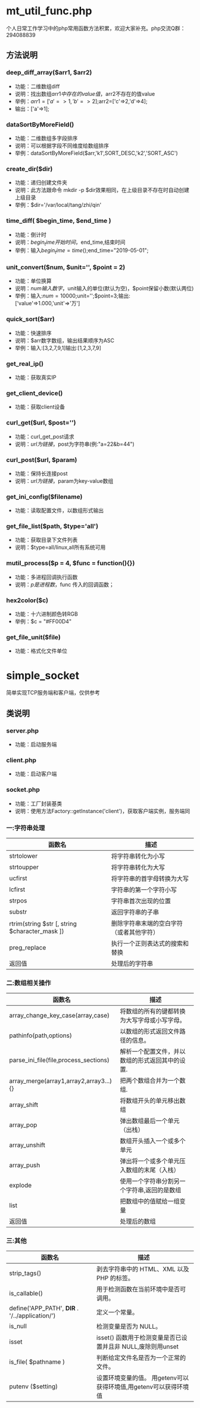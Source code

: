 # mt_util_func.php
个人日常工作学习中的php常用函数方法积累，欢迎大家补充。php交流Q群：294088839
## 方法说明
### deep_diff_array($arr1, $arr2)
* 功能：二维数组diff
* 说明：找出数组$arr1中存在的value值，$arr2不存在的值value
* 举例：$arr1=['a'=>1,'b'=>2];$arr2=['c'=>2,'d'=>4];
* 输出：['a'=>1];

### dataSortByMoreField()
* 功能：二维数组多字段排序
* 说明：可以根据字段不同维度给数组排序
* 举例：dataSortByMoreField($arr,'k1',SORT_DESC,'k2','SORT_ASC')

### create_dir($dir)
* 功能：递归创建文件夹
* 说明：此方法跟命令 mkdir -p $dir效果相同，在上级目录不存在时自动创建上级目录
* 举例：$dir='/var/local/tang/zhi/qin'

### time_diff( $begin_time, $end_time )
* 功能：倒计时
* 说明：$begin_time开始时间，$end_time,结束时间
* 举例：输入$begin_time=time();$end_time="2019-05-01";

### unit_convert($num, $unit='', $point = 2)
* 功能：单位换算
* 说明：$num输入数字，$unit输入的单位(默认为空)，$point保留小数(默认两位)
* 举例：输入:$num=10000;$unit='';$point=3;输出:['value'=>1.000,'unit'=>'万']

### quick_sort($arr)
* 功能：快速排序
* 说明：$arr数字数组，输出结果顺序为ASC
* 举例：输入:[3,2,7,9,1]输出:[1,2,3,7,9]

### get_real_ip()
* 功能：获取真实IP

### get_client_device()
* 功能：获取client设备

### curl_get($url, $post='')
* 功能：curl_get_post请求
* 说明：$url为链接，$post为字符串(例:"a=22&b=44")

### curl_post($url, $param)
* 功能：保持长连接post
* 说明：$url为链接，$param为key-value数组

### get_ini_config($filename)
* 功能：读取配置文件，以数组形式输出

### get_file_list($path, $type='all')
* 功能：获取目录下文件列表
* 说明：$type=all/linux,all所有系统可用

### mutil_process($p = 4, $func = function(){})
* 功能：多进程回调执行函数
* 说明：$p是进程数，$func 传入的回调函数；

### hex2color($c)
* 功能：十六进制颜色转RGB
* 举例：$c = "#FF00D4"

### get_file_unit($file)
* 功能：格式化文件单位

# simple_socket
简单实现TCP服务端和客户端，仅供参考
## 类说明

### server.php
* 功能：启动服务端

### client.php
* 功能：启动客户端

### socket.php
* 功能：工厂封装基类
* 说明：使用方法Factory::getInstance('client')，获取客户端实例，服务端同

### 一:字符串处理
| 函数名| 描述 | 
| ------ | ------ |
| strtolower |将字符串转化为小写 |
| strtoupper|将字符串转化为大写 |
| ucfirst |将字符串的首字母转换为大写 |
| lcfirst |字符串的第一个字符小写 |
| strpos |字符串首次出现的位置 |
| substr |返回字符串的子串 |
|  rtrim(string $str [, string $character_mask ])  |删除字符串末端的空白字符（或者其他字符） |
|preg_replace|执行一个正则表达式的搜索和替换|
|返回值  |处理后的字符串 |

### 二:数组相关操作

| 函数名| 描述 | 
| ------ | ------ |
|  array_change_key_case(array,case) |将数组的所有的键都转换为大写字母或小写字母。 |
|  pathinfo(path,options) |以数组的形式返回文件路径的信息。 |
|  parse_ini_file(file,process_sections) |解析一个配置文件，并以数组的形式返回其中的设置. |
|  array_merge(array1,array2,array3...){}|把两个数组合并为一个数组. |
| array_shift |将数组开头的单元移出数组 |
| array_pop |弹出数组最后一个单元（出栈） |
| array_unshift|数组开头插入一个或多个单元|
| array_push |弹出将一个或多个单元压入数组的末尾（入栈）|
| explode |使用一个字符串分割另一个字符串,返回的是数组|
| list |把数组中的值赋给一组变量|
|返回值  |处理后的数组 |
### 三:其他
| 函数名| 描述 | 
| ------ | ------ |
|  strip_tags() |剥去字符串中的 HTML、XML 以及 PHP 的标签。 |
|  is_callable() |用于检测函数在当前环境中是否可调用。 |
|  define('APP_PATH', __DIR__ . '/../application/')|定义一个常量。 |
|  is_null|检测变量是否为 NULL。 |
| isset |isset() 函数用于检测变量是否已设置并且非 NULL,废除则用unset |
|   is_file( $pathname ) |判断给定文件名是否为一个正常的文件。 |
|   putenv ($setting) |设置环境变量的值。 用getenv可以获得环境值,用getenv可以获得环境值|
